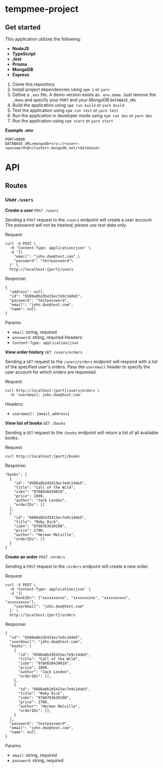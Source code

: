# tempmee-project

## Get started

This application utilizes the following:

- **NodeJS**
- **TypeScript**
- **Jest**
- **Prisma**
- **MongoDB**
- **Express**

1. Clone this repository
2. Install project dependencies using `npm i` or `yarn`
3. Define a `.env` file. A demo version exists as `.env.demo`. Just remove the `.demo` and specify your `PORT` and your MongoDB `DATABASE_URL`
4. Build the application using `npm run build` or `yarn build`
5. Test the application using `npm run test` or `yarn test`
6. Run the application in developer mode using `npm run dev` or `yarn dev`
7. Run the application using `npm start` or `yarn start`

**Example .env**
```
PORT=8080
DATABASE_URL=mongodb+srv://<user>:<password>@<cluster>.mongodb.net/<database>
```

# API

## Routes

### User `/users`

**Create a user**
`POST /users`

Sending a `POST` request to the `/users` endpoint will create a user account. _The password will not be hashed; please use test data only._

Request:
```
curl -X POST \
  -H 'Content-Type: application/json' \
  -d '{\
    "email": "john.doe@test.com",\
    "password": "testpassword"\
  }' \
  http://localhost:{port}/users
```

Response:

```
{
  "address": null,
  "id": "6508a8b2d5415ec7e9c14de5",
  "password": "testpassword",
  "email": "john.doe@test.com",
  "name": null
}
```

Params:
  - `email`: string, required
  - `password`: string, required
Headers:
  - `Content-Type: application/json`

**View order history**
`GET /users/orders`

Sending a `GET` request to the `/users/orders` endpoint will respond with a list of the specified user's orders. Pass the `useremail` header to specify the user account for which orders are requested.

Request:
```
curl http://localhost:{port}/users/orders \
  -H 'useremail: john.doe@test.com'
```

Headers:
  - `useremail: {email_address}`

**View list of books**
`GET /books`

Sending a `GET` request to the `/books` endpoint will return a list of all available books.

Request:
```
curl http://localhost:{port}/books
```

Response:
```
"books": [
  {
    "id": "9508a8b2d5415ec7e9c14de5",
    "title": "Call of the Wild",
    "isbn": "9788838439018",
    "price": 1899,
    "author": "Jack London",
    "orderIDs": []
  },
  {
    "id": "6608a8b2d5415ec7e9c14de5",
    "title": "Moby Dick",
    "isbn": "9780763630188",
    "price": 2700,
    "author": "Herman Melville",
    "orderIDs": []
  }
]
```

**Create an order**
`POST /orders`

Sending a `POST` request to the `/orders` endpoint will create a new order.

Request:
```
curl -X POST \
  -H 'Content-Type: application/json' \
  -d '{\
    "bookIDs": ["xxxxxxxxxx", "xxxxxxxxxx", "xxxxxxxxxx", "xxxxxxxxxx"],
    "userEmail": "john.doe@test.com"
  }' \
  http://localhost:{port}/orders
```

Response:

```
{
  "id": "6508a8b2d5415ec7e9c14de5",
  "userEmail": "john.doe@test.com",
  "books": [
    {
      "id": "9508a8b2d5415ec7e9c14de5",
      "title": "Call of the Wild",
      "isbn": "9788838439018",
      "price": 1899,
      "author": "Jack London",
      "orderIDs": [],
    },
    {
      "id": "6608a8b2d5415ec7e9c14de5",
      "title": "Moby Dick",
      "isbn": "9780763630188",
      "price": 2700,
      "author": "Herman Melville",
      "orderIDs": [],
    }
  ],
  "password": "testpassword",
  "email": "john.doe@test.com",
  "name": null
}
```

Params:
  - `email`: string, required
  - `password`: string, required
